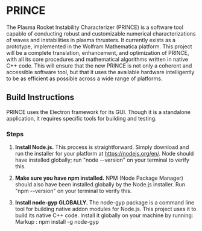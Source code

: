 # PRINCE
The Plasma Rocket Instability Characterizer (PRINCE) is a software tool capable
of conducting robust and customizable numerical characterizations of waves and
instabilities in plasma thrusters. It currently exists as a prototype,
implemented in the Wolfram Mathematica platform. This project will be a complete
translation, enhancement, and optimization of PRINCE, with all its core
procedures and mathematical algorithms written in native C++ code. This will
ensure that the new PRINCE is not only a coherent and accessible software tool,
but that it uses the available hardware intelligently to be as efficient as
possible across a wide range of platforms.

## Build Instructions
PRINCE uses the Electron framework for its GUI. Though it is a standalone
application, it requires specific tools for building and testing.

### Steps

1. __Install Node.js.__ This process is straightforward. Simply download and run
the installer for your platform at https://nodejs.org/en/. Node should have
installed globally; run "node --version" on your terminal to verify this.

2. __Make sure you have npm installed.__ NPM (Node Package Manager) should also
have been installed globally by the Node.js installer. Run "npm --version" on
your terminal to verify this.

3. __Install node-gyp GLOBALLY.__ The node-gyp package is a command line tool
for building native addon modules for Node.js. This project uses it to build
its native C++ code. Install it globally on your machine by running:
  Markup : npm install -g node-gyp
